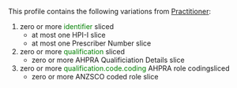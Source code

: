 This profile contains the following variations from [Practitioner](http://hl7.org/fhir/STU3/Practitioner):

1. zero or more <span style='color:green'>identifier</span> sliced
   * at most one HPI-I slice
   * at most one Prescriber Number slice
1. zero or more <span style='color:green'>qualification</span> sliced
   * zero or more AHPRA Qualificiation Details slice
1. zero or more <span style='color:green'>qualification.code.coding</span> AHPRA role codingsliced
   * zero or more ANZSCO coded role slice

